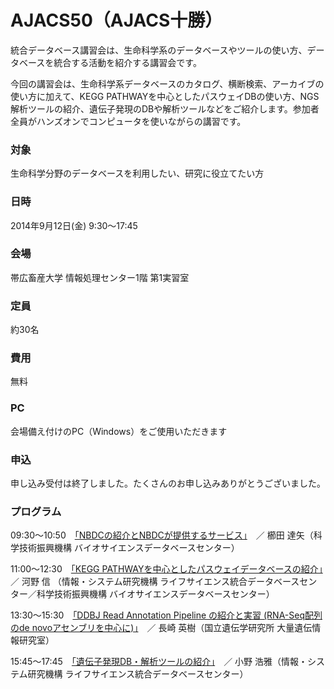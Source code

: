 # AJACS50（AJACS十勝）

統合データベース講習会は、生命科学系のデータベースやツールの使い方、データベースを統合する活動を紹介する講習会です。

今回の講習会は、生命科学系データベースのカタログ、横断検索、アーカイブの使い方に加えて、KEGG PATHWAYを中心としたパスウェイDBの使い方、NGS解析ツールの紹介、遺伝子発現のDBや解析ツールなどをご紹介します。参加者全員がハンズオンでコンピュータを使いながらの講習です。

### 対象
生命科学分野のデータベースを利用したい、研究に役立てたい方
### 日時
2014年9月12日(金) 9:30～17:45　
### 会場
帯広畜産大学 情報処理センター1階 第1実習室
### 定員
約30名
### 費用
無料
### PC
会場備え付けのPC（Windows）をご使用いただきます
### 申込
申し込み受付は終了しました。たくさんのお申し込みありがとうございました。
### プログラム
09:30～10:50　[「NBDCの紹介とNBDCが提供するサービス」](01_kushida)　／ 櫛田 達矢（科学技術振興機構 バイオサイエンスデータベースセンター）

11:00～12:30　[「KEGG PATHWAYを中心としたパスウェイデータベースの紹介」](02_kawano)　／ 河野 信 （情報・システム研究機構 ライフサイエンス統合データベースセンター／科学技術振興機構 バイオサイエンスデータベースセンター） 

13:30～15:30　[「DDBJ Read Annotation Pipeline の紹介と実習 (RNA-Seq配列のde novoアセンブリを中心に)」](03_nagasaki)　／ 長崎 英樹（国立遺伝学研究所 大量遺伝情報研究室）

15:45～17:45　[「遺伝子発現DB・解析ツールの紹介」](04_hono)　／ 小野 浩雅（情報・システム研究機構 ライフサイエンス統合データベースセンター）
